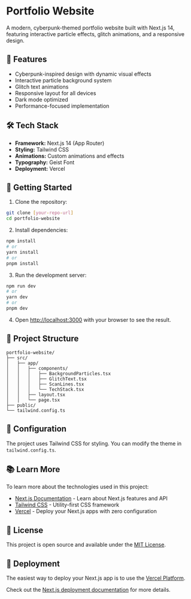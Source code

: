 # Portfolio Website

A modern, cyberpunk-themed portfolio website built with Next.js 14, featuring interactive particle effects, glitch animations, and a responsive design.

## 🌟 Features

- Cyberpunk-inspired design with dynamic visual effects
- Interactive particle background system
- Glitch text animations
- Responsive layout for all devices
- Dark mode optimized
- Performance-focused implementation

## 🛠️ Tech Stack

- **Framework:** Next.js 14 (App Router)
- **Styling:** Tailwind CSS
- **Animations:** Custom animations and effects
- **Typography:** Geist Font
- **Deployment:** Vercel

## 🚀 Getting Started

1. Clone the repository:

```bash
git clone [your-repo-url]
cd portfolio-website
```

2. Install dependencies:

```bash
npm install
# or
yarn install
# or
pnpm install
```

3. Run the development server:

```bash
npm run dev
# or
yarn dev
# or
pnpm dev
```

4. Open [http://localhost:3000](http://localhost:3000) with your browser to see the result.

## 📁 Project Structure

```
portfolio-website/
├── src/
│   ├── app/
│   │   ├── components/
│   │   │   ├── BackgroundParticles.tsx
│   │   │   ├── GlitchText.tsx
│   │   │   ├── ScanLines.tsx
│   │   │   └── TechStack.tsx
│   │   ├── layout.tsx
│   │   └── page.tsx
├── public/
└── tailwind.config.ts
```

## 🔧 Configuration

The project uses Tailwind CSS for styling. You can modify the theme in `tailwind.config.ts`.

## 📚 Learn More

To learn more about the technologies used in this project:

- [Next.js Documentation](https://nextjs.org/docs) - Learn about Next.js features and API
- [Tailwind CSS](https://tailwindcss.com/) - Utility-first CSS framework
- [Vercel](https://vercel.com) - Deploy your Next.js apps with zero configuration

## 📝 License

This project is open source and available under the [MIT License](LICENSE).

## 🚀 Deployment

The easiest way to deploy your Next.js app is to use the [Vercel Platform](https://vercel.com/new).

Check out the [Next.js deployment documentation](https://nextjs.org/docs/app/building-your-application/deploying) for more details.
